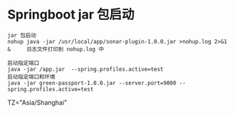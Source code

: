 # Springboot jar 包启动

    jar 包启动
    nohup java -jar /usr/local/app/sonar-plugin-1.0.0.jar >nohup.log 2>&1 &     日志文件打印到 nohup.log 中
    
    启动指定端口
    java -jar /app.jar  --spring.profiles.active=test
    启动指定端口和环境
    java -jar green-passport-1.0.0.jar --server.port=9000 --spring.profiles.active=test
    

TZ="Asia/Shanghai"


